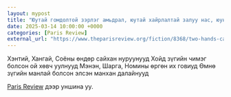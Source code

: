 ```yaml
---
layout: mypost
title: "Юутай гомдолтой зэрлэг амьдрал, юутай хайрлалтай залуу нас, юунд шинэ ертөнцийг үзэхийг"
date: 2025-03-14 10:00:00 +0000
categories: [Paris Review]
external_url: "https://www.theparisreview.org/fiction/8368/two-hands-caoilinn-hughes"
---
```

Хэнтий, Хангай, Соёны өндөр сайхан нуруунууд
Хойд зүгийн чимэг болсон ой хөвч уулнууд
Мэнэн, Шарга, Номины өргөн их говиуд
Өмнө зүгийн манлай болсон элсэн манхан далайнууд

[Paris Review](https://www.theparisreview.org/fiction/8368/two-hands-caoilinn-hughes) дээр уншина уу.
